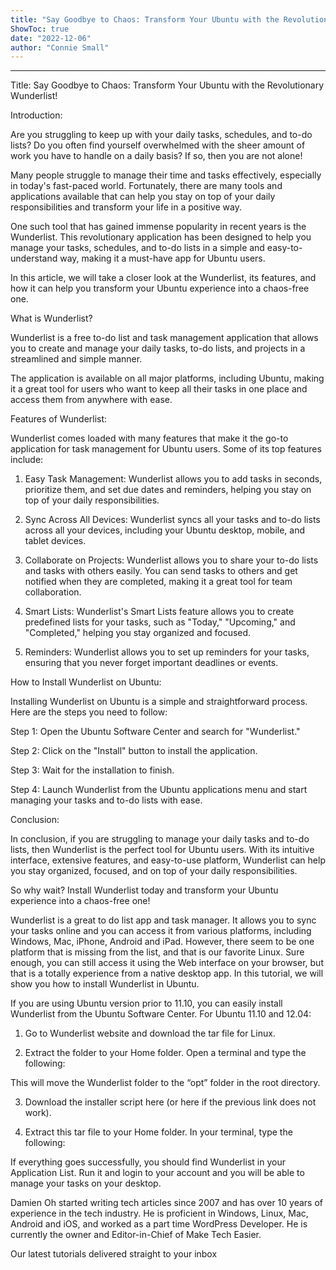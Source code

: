 ```yaml
---
title: "Say Goodbye to Chaos: Transform Your Ubuntu with the Revolutionary Wunderlist!"
ShowToc: true 
date: "2022-12-06"
author: "Connie Small"
---
```

*****
Title: Say Goodbye to Chaos: Transform Your Ubuntu with the Revolutionary Wunderlist!

Introduction:

Are you struggling to keep up with your daily tasks, schedules, and to-do lists? Do you often find yourself overwhelmed with the sheer amount of work you have to handle on a daily basis? If so, then you are not alone!

Many people struggle to manage their time and tasks effectively, especially in today's fast-paced world. Fortunately, there are many tools and applications available that can help you stay on top of your daily responsibilities and transform your life in a positive way.

One such tool that has gained immense popularity in recent years is the Wunderlist. This revolutionary application has been designed to help you manage your tasks, schedules, and to-do lists in a simple and easy-to-understand way, making it a must-have app for Ubuntu users.

In this article, we will take a closer look at the Wunderlist, its features, and how it can help you transform your Ubuntu experience into a chaos-free one.

What is Wunderlist?

Wunderlist is a free to-do list and task management application that allows you to create and manage your daily tasks, to-do lists, and projects in a streamlined and simple manner.

The application is available on all major platforms, including Ubuntu, making it a great tool for users who want to keep all their tasks in one place and access them from anywhere with ease.

Features of Wunderlist:

Wunderlist comes loaded with many features that make it the go-to application for task management for Ubuntu users. Some of its top features include:

1. Easy Task Management: Wunderlist allows you to add tasks in seconds, prioritize them, and set due dates and reminders, helping you stay on top of your daily responsibilities.

2. Sync Across All Devices: Wunderlist syncs all your tasks and to-do lists across all your devices, including your Ubuntu desktop, mobile, and tablet devices.

3. Collaborate on Projects: Wunderlist allows you to share your to-do lists and tasks with others easily. You can send tasks to others and get notified when they are completed, making it a great tool for team collaboration.

4. Smart Lists: Wunderlist's Smart Lists feature allows you to create predefined lists for your tasks, such as "Today," "Upcoming," and "Completed," helping you stay organized and focused.

5. Reminders: Wunderlist allows you to set up reminders for your tasks, ensuring that you never forget important deadlines or events.

How to Install Wunderlist on Ubuntu:

Installing Wunderlist on Ubuntu is a simple and straightforward process. Here are the steps you need to follow:

Step 1: Open the Ubuntu Software Center and search for "Wunderlist."

Step 2: Click on the "Install" button to install the application.

Step 3: Wait for the installation to finish.

Step 4: Launch Wunderlist from the Ubuntu applications menu and start managing your tasks and to-do lists with ease.

Conclusion:

In conclusion, if you are struggling to manage your daily tasks and to-do lists, then Wunderlist is the perfect tool for Ubuntu users. With its intuitive interface, extensive features, and easy-to-use platform, Wunderlist can help you stay organized, focused, and on top of your daily responsibilities.

So why wait? Install Wunderlist today and transform your Ubuntu experience into a chaos-free one!


Wunderlist is a great to do list app and task manager. It allows you to sync your tasks online and you can access it from various platforms, including Windows, Mac, iPhone, Android and iPad. However, there seem to be one platform that is missing from the list, and that is our favorite Linux. Sure enough, you can still access it using the Web interface on your browser, but that is a totally experience from a native desktop app. In this tutorial, we will show you how to install Wunderlist in Ubuntu.

If you are using Ubuntu version prior to 11.10, you can easily install Wunderlist from the Ubuntu Software Center. For Ubuntu 11.10 and 12.04:
 
1. Go to Wunderlist website and download the tar file for Linux. 
 

 
2. Extract the folder to your Home folder. Open a terminal and type the following:
 
This will move the Wunderlist folder to the “opt” folder in the root directory.
 
3. Download the installer script here (or here if the previous link does not work).
 
4. Extract this tar file to your Home folder. In your terminal, type the following:
 
If everything goes successfully, you should find Wunderlist in your Application List. Run it and login to your account and you will be able to manage your tasks on your desktop.
 
Damien Oh started writing tech articles since 2007 and has over 10 years of experience in the tech industry. He is proficient in Windows, Linux, Mac, Android and iOS, and worked as a part time WordPress Developer. He is currently the owner and Editor-in-Chief of Make Tech Easier.
 
Our latest tutorials delivered straight to your inbox




